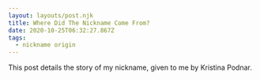 ```yaml
---
layout: layouts/post.njk
title: Where Did The Nickname Come From?
date: 2020-10-25T06:32:27.867Z
tags:
  - nickname origin
---
```

This post details the story of my nickname, given to me by Kristina Podnar.